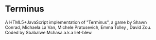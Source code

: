 # Terminus
A HTML5+JavaScript implementation of "Terminus", a game by Shawn Conrad, Michaela La Van, Michele Pratusevich, Emma Tolley , David Zou. Coded by Sbabalwe Mchasa a.k.a liet-blew
